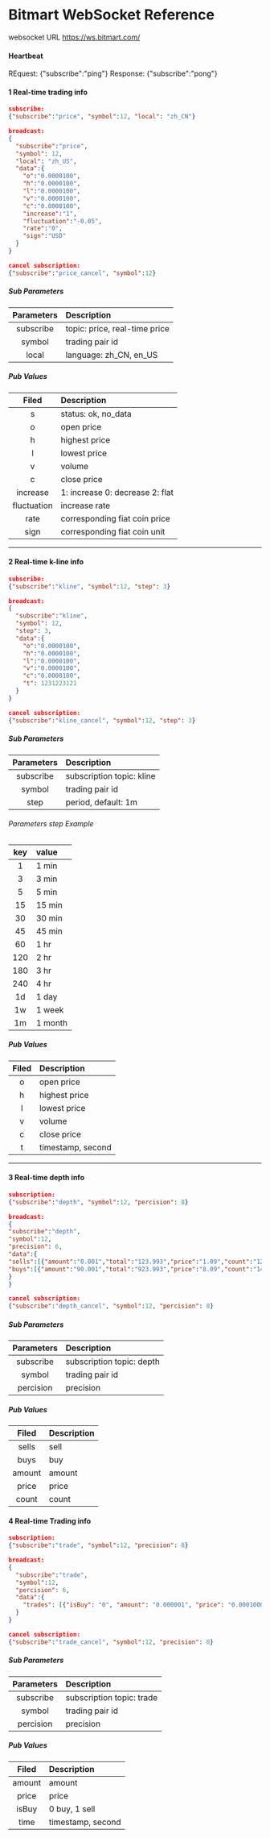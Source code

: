 # Bitmart WebSocket Reference

websocket URL https://ws.bitmart.com/

#### Heartbeat
REquest: {"subscribe":"ping"}
Response: {"subscribe":"pong"}


#### 1 Real-time trading info


```json
subscribe:
{"subscribe":"price", "symbol":12, "local": "zh_CN"}

broadcast:
{
  "subscribe":"price",
  "symbol": 12,
  "local": "zh_US",
  "data":{
    "o":"0.0000100",
    "h":"0.0000100",
    "l":"0.0000100",
    "v":"0.0000100",
    "c":"0.0000100",
    "increase":"1",
    "fluctuation":"-0.05",
    "rate":"0",
    "sign":"USD"
  }
}

cancel subscription:
{"subscribe":"price_cancel", "symbol":12}

```
##### Sub Parameters
| Parameters | Description |
|:-------------:|:-------------|
|subscribe    | topic: price, real-time price
|symbol       | trading pair id
|local    | language: zh_CN, en_US



##### Pub Values
| Filed | Description |
|:-------------:|:-------------|
|s | status: ok, no_data
|o | open price
|h | highest price
|l | lowest price
|v | volume
|c | close price
|increase | 1: increase 0: decrease 2: flat
|fluctuation | increase rate
|rate | corresponding fiat coin price
|sign | corresponding fiat coin unit






---------



#### 2 Real-time k-line info

```json
subscribe:
{"subscribe":"kline", "symbol":12, "step": 3}

broadcast:
{
  "subscribe":"kline",
  "symbol": 12,
  "step": 3,
  "data":{
    "o":"0.0000100",
    "h":"0.0000100",
    "l":"0.0000100",
    "v":"0.0000100",
    "c":"0.0000100",
    "t": 1231223121
  }
}

cancel subscription:
{"subscribe":"kline_cancel", "symbol":12, "step": 3}

```
##### Sub Parameters
| Parameters | Description |
|:-------------:|:-------------|
|subscribe    | subscription topic: kline
|symbol       | trading pair id
|step    | period, default: 1m

###### Parameters step Example
| key | value |
|:-------------:|:-------------|
|1  | 1 min |
|3  | 3 min |
|5  | 5 min |
|15 | 15 min |
|30 | 30 min |
|45 | 45 min |
|60 | 1 hr |
|120    | 2 hr |
|180    | 3 hr |
|240    | 4 hr |
|1d | 1 day |
|1w | 1 week |
|1m | 1 month |

##### Pub Values
| Filed | Description |
|:-------------:|:-------------|
|o | open price
|h | highest price
|l | lowest price
|v | volume
|c | close price
|t | timestamp, second









---------




#### 3 Real-time depth info

```json
subscription:
{"subscribe":"depth", "symbol":12, "percision": 8}

broadcast:
{
"subscribe":"depth",
"symbol":12,
"precision": 6,
"data":{
"sells":[{"amount":"0.001","total":"123.993","price":"1.09","count":"12","positions":"12"}],
"buys":[{"amount":"90.001","total":"923.993","price":"8.09","count":"14","positions":"32"}]
}
}

cancel subscription:
{"subscribe":"depth_cancel", "symbol":12, "percision": 8}

```
##### Sub Parameters
| Parameters | Description |
|:-------------:|:-------------|
|subscribe    | subscription topic: depth
|symbol       | trading pair id
|percision    | precision


##### Pub Values
| Filed | Description |
|:-------------:|:-------------|
|sells | sell
|buys | buy
|amount | amount
|price | price
|count | count





#### 4 Real-time Trading info

```json
subscription:
{"subscribe":"trade", "symbol":12, "precision": 8}

broadcast:
{
  "subscribe":"trade",
  "symbol":12,
  "percision": 6,
  "data":{
    "trades": [{"isBuy": "0", "amount": "0.000001", "price": "0.0001000", "time": 13333333}]
  }
}

cancel subscription:
{"subscribe":"trade_cancel", "symbol":12, "precision": 8}

```
##### Sub Parameters
| Parameters | Description |
|:-------------:|:-------------|
|subscribe    | subscription topic: trade
|symbol       | trading pair id
|percision    | precision


##### Pub Values
| Filed | Description |
|:-------------:|:-------------|
|amount| amount
|price | price
|isBuy| 0 buy, 1 sell 
|time| timestamp, second



